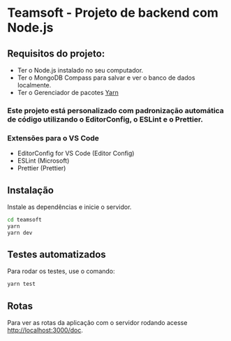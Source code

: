 # Teamsoft - Projeto de backend com Node.js

## Requisitos do projeto:

- Ter o Node.js instalado no seu computador.
- Ter o MongoDB Compass para salvar e ver o banco de dados localmente.
- Ter o Gerenciador de pacotes [Yarn](https://yarnpkg.com/)

### Este projeto está personalizado com padronização automática de código utilizando o EditorConfig, o ESLint e o Prettier.

### Extensões para o VS Code

- EditorConfig for VS Code (Editor Config)
- ESLint (Microsoft)
- Prettier (Prettier)

## Instalação

Instale as dependências e inicie o servidor.

```sh
cd teamsoft
yarn
yarn dev
```

## Testes automatizados

Para rodar os testes, use o comando:

```sh
yarn test
```

## Rotas

Para ver as rotas da aplicação com o servidor rodando acesse [http://localhost:3000/doc](http://localhost:3000/doc).
